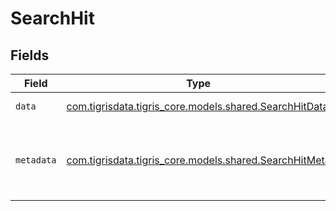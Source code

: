 # SearchHit


## Fields

| Field                                                                                                      | Type                                                                                                       | Required                                                                                                   | Description                                                                                                |
| ---------------------------------------------------------------------------------------------------------- | ---------------------------------------------------------------------------------------------------------- | ---------------------------------------------------------------------------------------------------------- | ---------------------------------------------------------------------------------------------------------- |
| `data`                                                                                                     | [com.tigrisdata.tigris_core.models.shared.SearchHitData](../../models/shared/SearchHitData.md)             | :heavy_minus_sign:                                                                                         | Actual search document                                                                                     |
| `metadata`                                                                                                 | [com.tigrisdata.tigris_core.models.shared.SearchHitMeta](../../models/shared/SearchHitMeta.md)             | :heavy_minus_sign:                                                                                         | Contains metadata related to the search hit, has information about document created_at/updated_at as well. |